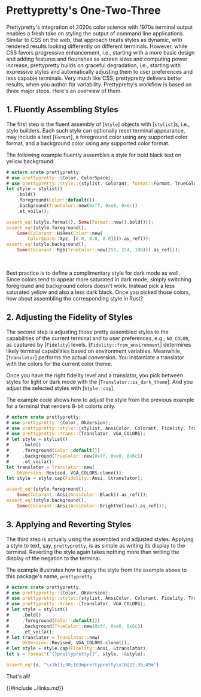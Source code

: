 # Prettypretty's One-Two-Three

Prettypretty's integration of 2020s color science with 1970s terminal output
enables a fresh take on styling the output of command line applications. Similar
to CSS on the web, that approach treats styles as dynamic, with rendered results
looking differently on different terminals. However, while CSS favors
progressive enhancement, i.e., starting with a more basic design and adding
features and flourishes as screen sizes and computing power increase,
prettypretty builds on graceful degradation, i.e., starting with expressive
styles and automatically adjusting them to user preferences and less capable
terminals. Very much like CSS, prettypretty delivers better results, when you
author for variability. Prettypretty's workflow is based on three major steps.
Here's an overview of them.


## 1. Fluently Assembling Styles

The first step is the fluent assembly of [`Style`] objects with [`stylist`]s,
i.e., style builders. Each such style can optionally reset terminal appearance,
may include a text [`Format`], a foreground color using any supported color
format, and a background color using any supported color format.

The following example fluently assembles a style for bold black text on yellow
background:

```rust
# extern crate prettypretty;
# use prettypretty::{Color, ColorSpace};
# use prettypretty::style::{stylist, Colorant, format::Format, TrueColor};
let style = stylist()
    .bold()
    .foreground(Color::default())
    .background(TrueColor::new(0xff, 0xe0, 0x6c))
    .et_voila();

assert_eq!(style.format(), Some(Format::new().bold()));
assert_eq!(style.foreground(),
    Some(Colorant::HiRes(Color::new(
        ColorSpace::Xyz, [0.0, 0.0, 0.0]))).as_ref());
assert_eq!(style.background(),
    Some(Colorant::Rgb(TrueColor::new(255, 224, 108))).as_ref());
```
<div class=color-swatch>
<div style="background-color: color(xyz 0 0 0);"></div>
<div style="background-color: #ffe06c;"></div>
</div>
<br>

Best practice is to define a complimentary style for dark mode as well. Since
colors tend to appear more saturated in dark mode, simply switching foreground
and background colors doesn't work. Instead pick a less saturated yellow and
also a less dark black. Once you picked those colors, how about assembling the
corresponding style in Rust?


## 2. Adjusting the Fidelity of Styles

The second step is adjusting those pretty assembled styles to the capabilities
of the current terminal and to user preferences, e.g., `NO_COLOR`, as captured
by [`Fidelity`] levels. [`Fidelity::from_environment`] determines likely
terminal capabilities based on environment variables. Meanwhile, [`Translator`]
performs the actual conversion. You instantiate a translator with the colors for
the current color theme.

Once you have the right fidelity level and a translator, you pick between
styles for light or dark mode with the [`Translator::is_dark_theme`]. And you
adjust the selected styles with [`Style::cap`].

The example code shows how to adjust the style from the previous example for a
terminal that renders 8-bit colorts only.

```rust
# extern crate prettypretty;
# use prettypretty::{Color, OkVersion};
# use prettypretty::style::{stylist, AnsiColor, Colorant, Fidelity, TrueColor};
# use prettypretty::trans::{Translator, VGA_COLORS};
# let style = stylist()
#     .bold()
#     .foreground(Color::default())
#     .background(TrueColor::new(0xff, 0xe0, 0x6c))
#     .et_voila();
let translator = Translator::new(
    OkVersion::Revised, VGA_COLORS.clone());
let style = style.cap(Fidelity::Ansi, &translator);

assert_eq!(style.foreground(),
    Some(Colorant::Ansi(AnsiColor::Black)).as_ref());
assert_eq!(style.background(),
    Some(Colorant::Ansi(AnsiColor::BrightYellow)).as_ref());
```
<div class=color-swatch>
<div style="background-color: rgb(0 0 0);"></div>
<div style="background-color: rgb(255 255 85);"></div>
</div>


## 3. Applying and Reverting Styles

The third step is actually using the assembled and adjusted styles. Applying a
style to text, say, `prettypretty`, is as simple as writing its display to the
terminal. Reverting the style again takes nothing more than writing the display
of the negation to the terminal.

The example illustrates how to apply the style from the example above to this
package's name, `prettypretty`.

```rust
# extern crate prettypretty;
# use prettypretty::{Color, OkVersion};
# use prettypretty::style::{stylist, AnsiColor, Colorant, Fidelity, TrueColor};
# use prettypretty::trans::{Translator, VGA_COLORS};
# let style = stylist()
#     .bold()
#     .foreground(Color::default())
#     .background(TrueColor::new(0xff, 0xe0, 0x6c))
#     .et_voila();
# let translator = Translator::new(
#     OkVersion::Revised, VGA_COLORS.clone());
# let style = style.cap(Fidelity::Ansi, &translator);
let s = format!("{}prettypretty{}", style, !&style);

assert_eq!(s, "\x1b[1;30;103mprettypretty\x1b[22;39;49m")
```

That's all!


{{#include ../links.md}}
